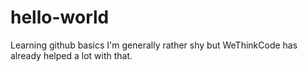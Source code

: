 # hello-world
Learning github basics
I'm generally rather shy but WeThinkCode has already helped a lot with that.
